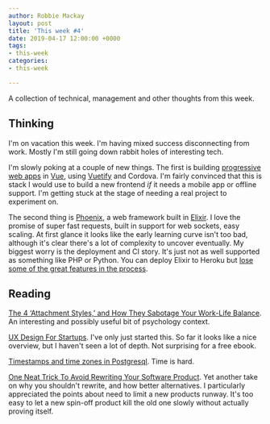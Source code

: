 ```yaml
---
author: Robbie Mackay
layout: post
title: 'This week #4'
date: 2019-04-17 12:00:00 +0000
tags:
- this-week
categories:
- this-week

---
```

A collection of technical, management and other thoughts from this week.

## Thinking

I'm on vacation this week. I'm having mixed success disconnecting from work. Mostly I'm still going down rabbit holes of interesting tech.

I'm slowly poking at a couple of new things. The first is building [progressive web apps](https://developers.google.com/web/progressive-web-apps/) in [Vue](https://vuejs.org/), using [Vuetify](https://vuetifyjs.com/en/) and Cordova. I'm fairly convinced that this is stack I would use to build a new frontend _if_ it needs a mobile app or offline support. I'm getting stuck at the stage of needing a real project to experiment on.

The second thing is [Phoenix](https://phoenixframework.org), a web framework built in [Elixir](https://elixir-lang.org). I love the promise of super fast requests, built in support for web sockets, easy scaling. At first glance it looks like the early learning curve isn't too bad, although it's clear there's a lot of complexity to uncover eventually. My biggest worry is the deployment and CI story. It's just not as well supported as something like PHP or Python. You can deploy Elixir to Heroku but [lose some of the great features in the process](https://medium.com/mint-digital/elixir-deployments-on-aws-ee787aa02a9d).

## Reading

[The 4 ‘Attachment Styles,’ and How They Sabotage Your Work-Life Balance](https://www.nytimes.com/2018/12/19/smarter-living/attachment-styles-work-life-balance.html). An interesting and possibly useful bit of psychology context.

[UX Design For Startups](https://www.uxpin.com/studio/ebooks/ux-design-for-startups/ "UX Design For Startups"). I've only just started this. So far it looks like a nice overview, but I haven't seen a lot of depth. Not surprising for a free ebook.

[Timestamps and time zones in Postgresql](https://phili.pe/posts/timestamps-and-time-zones-in-postgresql/ "Timestamps and time zones in Postgresql"). Time is hard.

[One Neat Trick To Avoid Rewriting Your Software Product](https://8thlight.com/blog/doug-bradbury/2019/04/16/disrupt-yourself.html "One Neat Trick To Avoid Rewriting Your Software Product"). Yet another take on why you shouldn't rewrite, and how better alternatives. I particularly appreciated the points about need to limit a new products runway. It's too easy to let a new spin-off product kill the old one slowly without actually proving itself.
